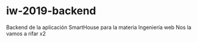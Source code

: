 # iw-2019-backend
Backend de la aplicación SmartHouse para la materia Ingeniería web
Nos la vamos a rifar x2
